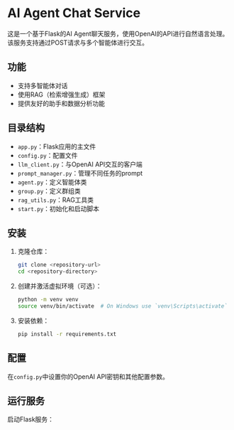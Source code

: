 # AI Agent Chat Service

这是一个基于Flask的AI Agent聊天服务，使用OpenAI的API进行自然语言处理。该服务支持通过POST请求与多个智能体进行交互。

## 功能

- 支持多智能体对话
- 使用RAG（检索增强生成）框架
- 提供友好的助手和数据分析功能

## 目录结构

- `app.py`：Flask应用的主文件
- `config.py`：配置文件
- `llm_client.py`：与OpenAI API交互的客户端
- `prompt_manager.py`：管理不同任务的prompt
- `agent.py`：定义智能体类
- `group.py`：定义群组类
- `rag_utils.py`：RAG工具类
- `start.py`：初始化和启动脚本

## 安装

1. 克隆仓库：

   ```bash
   git clone <repository-url>
   cd <repository-directory>
   ```

2. 创建并激活虚拟环境（可选）：

   ```bash
   python -m venv venv
   source venv/bin/activate  # On Windows use `venv\Scripts\activate`
   ```

3. 安装依赖：

   ```bash
   pip install -r requirements.txt
   ```

## 配置

在`config.py`中设置你的OpenAI API密钥和其他配置参数。

## 运行服务

启动Flask服务： 